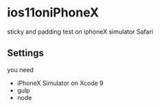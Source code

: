 # ios11oniPhoneX
sticky and padding test on iphoneX simulator Safari

## Settings 
you need
- iPhoneX Simulator on Xcode 9
- gulp
- node
